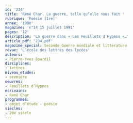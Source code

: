 ```yaml
---
id: '234'
title: 'René Char. La guerre, telle qu’elle nous fait '
rubrique: 'Poésie [1re]'
annee: '1990'
magazine: 'n°14 15 juillet 1991'
pages: '12'
description: 'La guerre dans « Les Feuillets d’Hypnos »…'
article_pdf: '234.pdf'
magazine_special: Seconde Guerre mondiale et littérature
revue: 'L’école des lettres des lycées'
auteurs:
- Pierre-Yves Bourdil
disciplines:
- lettres
niveau_etudes:
- première
oeuvres:
- Feuillets d’Hypnos
ecrivains:
- René Char
programmes:
- objet d’étude - poésie
siecles:
- 20e siècle
---
```

